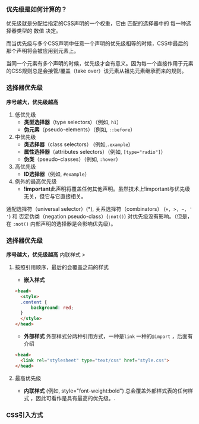 ### 优先级是如何计算的？

优先级就是分配给指定的CSS声明的一个权重，它由 匹配的选择器中的 每一种选择器类型的 数值 决定。

而当优先级与多个CSS声明中任意一个声明的优先级相等的时候，CSS中最后的那个声明将会被应用到元素上。

当同一个元素有多个声明的时候，优先级才会有意义。因为每一个直接作用于元素的CSS规则总是会接管/覆盖（take over）该元素从祖先元素继承而来的规则。

### 选择器优先级

**序号越大，优先级越高**

1. 低优先级
    * **类型选择器**（type selectors）（例如, `h1`）
    * **伪元素**（pseudo-elements）（例如, `::before`）
2. 中优先级
    * **类选择器**（class selectors） \(例如,`.example`\)
    * **属性选择器**（attributes selectors）（例如, `[type="radio"]`）
    * **伪类**（pseudo-classes）（例如, `:hover`）
3. 高优先级
    * **ID选择器**（例如, `#example`）
4. 例外的最高优先级
    *  **!important**此声明将覆盖任何其他声明。虽然技术上!important与优先级无关，但它与它直接相关。
  
通配选择符（universal selector）(*), 关系选择符（combinators） (`+, >, ~, ' '`)  和 否定伪类（negation pseudo-class）(`:not()`) 对优先级没有影响。（但是，在 `:not()` 内部声明的选择器是会影响优先级）。

### 选择器优先级
**序号越大，优先级越高**
内联样式 > 
1. 按照引用顺序，最后的会覆盖之前的样式
    *  **嵌入样式**
      ```html
      <head>
        <style>
        .content {
            background: red;
        }
        </style>
      </head>
      ```
  
    *  **外部样式** 外部样式分两种引用方式，一种是`link` 一种的`@import` ，后面有介绍
      ```html
      <head>
        <link rel="stylesheet" type="text/css" href="style.css">
      </head>
      ```

2. 最高优先级
    * **内联样式** (例如, style="font-weight:bold") 总会覆盖外部样式表的任何样式 ，因此可看作是具有最高的优先级。.



### CSS引入方式
